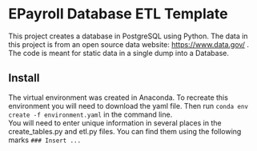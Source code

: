 # EPayroll Database ETL Template
This project creates a database in PostgreSQL using Python. The data in this project is from an open source data website: https://www.data.gov/ . The code is meant for static data in a single dump into a Database. 
## Install
The virtual environment was created in Anaconda. To recreate this environment you will need to download the yaml file. Then run `conda env create -f environment.yaml` in the command line.	 
You will need to enter unique information in several places in the create_tables.py and etl.py files. 
You can find them using the following marks `### Insert ...` 

